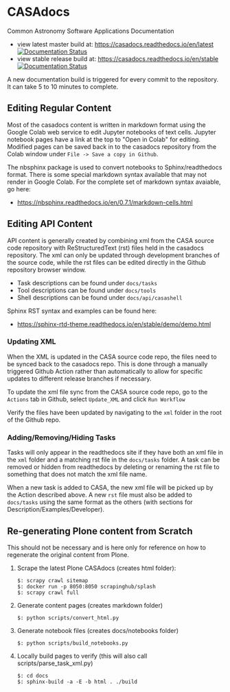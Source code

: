 # CASAdocs
Common Astronomy Software Applications Documentation

- view latest master build at: https://casadocs.readthedocs.io/en/latest  [![Documentation Status](https://readthedocs.org/projects/casadocs/badge/?version=latest)](https://casadocs.readthedocs.io/en/latest/?badge=latest)
- view stable release build at: https://casadocs.readthedocs.io/en/stable  [![Documentation Status](https://readthedocs.org/projects/casadocs/badge/?version=stable)](https://casadocs.readthedocs.io/en/stable/?badge=stable)

A new documentation build is triggered for every commit to the repository. 
It can take 5 to 10 minutes to complete.


## Editing Regular Content
Most of the casadocs content is written in markdown format using the Google
Colab web service to edit Jupyter notebooks of text cells.  Jupyter notebook
pages have a link at the top to "Open in Colab" for editing.  Modified pages
can be saved back in to the casadocs repository from the Colab window under ```File -> Save a copy in Github```.

The nbsphinx package is used to convert notebooks to Sphinx/readthedocs format.
There is some special markdown syntax available that may not render in Google 
Colab.  For the complete set of markdown syntax avaiable, go here:
- https://nbsphinx.readthedocs.io/en/0.7.1/markdown-cells.html

## Editing API Content
API content is generally created by combining xml from the CASA source code
repository with ReStructuredText (rst) files held in the casadocs repository.
The xml can only be updated through development branches of the source code,
while the rst files can be edited directly in the Github repository browser
window.

- Task descriptions can be found under ```docs/tasks```
- Tool descriptions can be found under ```docs/tools```
- Shell descriptions can be found under ```docs/api/casashell```

Sphinx RST syntax and examples can be found here:
- https://sphinx-rtd-theme.readthedocs.io/en/stable/demo/demo.html

### Updating XML
When the XML is updated in the CASA source code repo, the files need to be synced back 
to the casadocs repo. This is done through a manually triggered Github Action rather 
than automatically to allow for specific updates to different release branches if necessary.

To update the xml file sync from the CASA source code repo, go to the ```Actions``` tab in
Github, select ```Update_XML``` and click ```Run Workflow```

Verify the files have been updated by navigating to the ```xml``` folder in the root of the
Github repo.

### Adding/Removing/Hiding Tasks
Tasks will only appear in the readthedocs site if they have both an xml file in the ```xml```
folder and a matching rst file in the ```docs/tasks``` folder.  A task can be removed or hidden
from readthedocs by deleting or renaming the rst file to something that does not match the
xml file name.

When a new task is added to CASA, the new xml file will be picked up by the Action described 
above. A new ```rst``` file must also be added to ```docs/tasks``` using the same format as
the others (with sections for Description/Examples/Developer).


## Re-generating Plone content from Scratch
This should not be necessary and is here only for reference on how
to regenerate the original content from Plone.

1. Scrape the latest Plone CASAdocs (creates html folder):
   ```
   $: scrapy crawl sitemap
   $: docker run -p 8050:8050 scrapinghub/splash
   $: scrapy crawl full
   ```

2. Generate content pages (creates markdown folder)
   ```
   $: python scripts/convert_html.py
   ``` 

3. Generate notebook files (creates docs/notebooks folder)
   ```
   $: python scripts/build_notebooks.py
   ```

4. Locally build pages to verify (this will also call scripts/parse_task_xml.py)
   ```
   $: cd docs
   $: sphinx-build -a -E -b html . ./build
   ```




